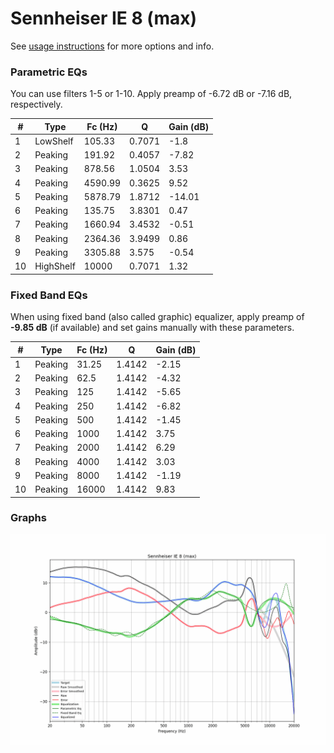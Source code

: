 # Sennheiser IE 8 (max)
See [usage instructions](https://github.com/jaakkopasanen/AutoEq#usage) for more options and info.

### Parametric EQs
You can use filters 1-5 or 1-10. Apply preamp of -6.72 dB or -7.16 dB, respectively.

|   # | Type      |   Fc (Hz) |      Q |   Gain (dB) |
|-----|-----------|-----------|--------|-------------|
|   1 | LowShelf  |    105.33 | 0.7071 |       -1.8  |
|   2 | Peaking   |    191.92 | 0.4057 |       -7.82 |
|   3 | Peaking   |    878.56 | 1.0504 |        3.53 |
|   4 | Peaking   |   4590.99 | 0.3625 |        9.52 |
|   5 | Peaking   |   5878.79 | 1.8712 |      -14.01 |
|   6 | Peaking   |    135.75 | 3.8301 |        0.47 |
|   7 | Peaking   |   1660.94 | 3.4532 |       -0.51 |
|   8 | Peaking   |   2364.36 | 3.9499 |        0.86 |
|   9 | Peaking   |   3305.88 | 3.575  |       -0.54 |
|  10 | HighShelf |  10000    | 0.7071 |        1.32 |

### Fixed Band EQs
When using fixed band (also called graphic) equalizer, apply preamp of **-9.85 dB** (if available) and set gains manually with these parameters.

|   # | Type    |   Fc (Hz) |      Q |   Gain (dB) |
|-----|---------|-----------|--------|-------------|
|   1 | Peaking |     31.25 | 1.4142 |       -2.15 |
|   2 | Peaking |     62.5  | 1.4142 |       -4.32 |
|   3 | Peaking |    125    | 1.4142 |       -5.65 |
|   4 | Peaking |    250    | 1.4142 |       -6.82 |
|   5 | Peaking |    500    | 1.4142 |       -1.45 |
|   6 | Peaking |   1000    | 1.4142 |        3.75 |
|   7 | Peaking |   2000    | 1.4142 |        6.29 |
|   8 | Peaking |   4000    | 1.4142 |        3.03 |
|   9 | Peaking |   8000    | 1.4142 |       -1.19 |
|  10 | Peaking |  16000    | 1.4142 |        9.83 |

### Graphs
![](./Sennheiser%20IE%208%20(max).png)
